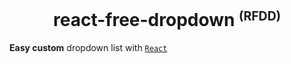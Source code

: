 <h1 align="center">react-free-dropdown <small><sup>(RFDD)</sup></small></h1>

**Easy custom** dropdown list with [`React`](https://facebook.github.io/react/)